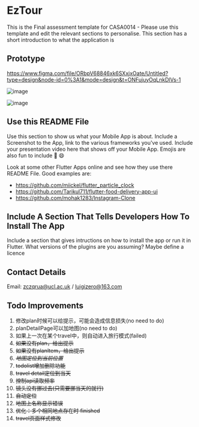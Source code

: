 # EzTour

This is the Final assessment template for CASA0014 - Please use this template and edit the relevant sections to personalise.
This section has a short introduction to what the application is

## Prototype

https://www.figma.com/file/ORbpV68846xk6SXxjxOate/Untitled?type=design&node-id=0%3A1&mode=design&t=ONFujuyOqLnkDlVs-1

![image](https://github.com/ChenRuan/casa0015-mbs/assets/145383140/dc3385d5-5d70-4e10-974f-0ae627a877cf)

![image](https://github.com/ChenRuan/casa0015-mbs/assets/145383140/49fe7559-b798-4a98-9a4e-39a1a8582502)

## Use this README File 

Use this section to show us what your Mobile App is about.   Include a Screenshot to the App, link to the various frameworks you've used. Include your presentation video here that shows off your Mobile App.   Emojis are also fun to include 📱 😄

Look at some other Flutter Apps online and see how they use there README File.  Good examples are:

- https://github.com/miickel/flutter_particle_clock
- https://github.com/Tarikul711/flutter-food-delivery-app-ui    
- https://github.com/mohak1283/Instagram-Clone


## Include A Section That Tells Developers How To Install The App

Include a section that gives intructions on how to install the app or run it in Flutter.  What versions of the plugins are you assuming?  Maybe define a licence

##  Contact Details

Email: zczqrua@ucl.ac.uk / luigizero@163.com

## Todo Improvements

1. 修改plan时候可以给提示，可能会造成信息损失(no need to do)
2. planDetailPage可以加地图(no need to do)
3. 如果上一次在某个travel中，则自动进入旅行模式(failed)
4. ~~如果没有plan，给出提示~~
5. ~~如果没有planItem，给出提示~~
6. ~~_地图定位到当前位置_~~
7. ~~todolist增加删除功能~~
8. ~~travel detail定位到当天~~
9. ~~控制api读取频率~~
10. ~~镜头没有挪过去(只需要挪当天的就行)~~
11. ~~自动定位~~
12. ~~地图上名称显示错误~~
13. ~~优化：多个相同地点存在时 finished~~
14. ~~travel页面样式修改~~